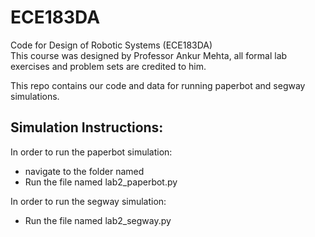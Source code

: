 # ECE183DA
Code for Design of Robotic Systems (ECE183DA)  
This course was designed by Professor Ankur Mehta, all formal lab exercises and problem sets are credited to him.

This repo contains our code and data for running paperbot and segway simulations. 

## Simulation Instructions: 

In order to run the paperbot simulation:
  - navigate to the folder named 
  - Run the file named lab2_paperbot.py
  
In order to run the segway simulation:
  - Run the file named lab2_segway.py
  
